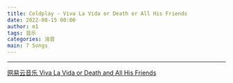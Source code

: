 ```yaml
---
title: Coldplay - Viva La Vida or Death or All His Friends
date: 2022-08-15 00:00
author: m1
tags: 音乐
categories: 浊音
main: 7 Songs
---
```


<link rel="stylesheet" href="/css/APlayer.min.css">
<div id="aplayer"></div>
<script src="/js/APlayer.min.js"></script>
<script>
    const ap = new APlayer({
    container: document.getElementById('aplayer'),
    lrcType: 3,
    loop: 'none',
    audio: [
        {
        name: '1 Life In Technicolor',
        artist: 'Coldplay',
        url: '1 Life In Technicolor.m4a',
        cover: 'Cover.jpg',
        lrc: '',
        },
        {
        name: 'Lost!',
        artist: 'Coldplay',
        url: '2 Lost!.m4a',
        cover: 'Cover.jpg',
        lrc: '2 Lost!.lrc',
        },
        {
        name: 'Lovers In Japan/Reign Of Love',
        artist: 'Coldplay',
        url: '3 Lovers In Japan-Reign Of Love.m4a',
        cover: 'Cover.jpg',
        lrc: '3 Lovers In Japan-Reign Of Love.lrc',
        },
        {
        name: 'Yes',
        artist: 'Coldplay',
        url: '4 Yes.m4a',
        cover: 'Cover.jpg',
        lrc: '4 Yes.lrc',
        },
        {
        name: 'Viva La Vida',
        artist: 'Coldplay',
        url: '5 Viva La Vida.m4a',
        cover: 'Cover.jpg',
        lrc: '5 Viva La Vida.lrc',
        },
        {
        name: 'Death And All His Friends',
        artist: 'Coldplay',
        url: '6 Death And All His Friends.m4a',
        cover: 'Cover.jpg',
        lrc: '6 Death And All His Friends.lrc',
        },
        {
        name: 'Lost?',
        artist: 'Coldplay',
        url: '7 Lost.m4a',
        cover: 'Cover.jpg',
        lrc: '7 Lost.lrc',
        }
    ]
});
</script>

---

[网易云音乐 Viva La Vida or Death and All His Friends](https://music.163.com/#/album?id=403157)